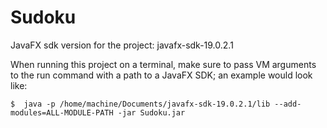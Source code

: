 # Sudoku
JavaFX sdk version for the project: javafx-sdk-19.0.2.1

When running this project on a terminal, make sure to pass VM arguments to the run command with a path to a JavaFX SDK; an example would look like:
    
    $  java -p /home/machine/Documents/javafx-sdk-19.0.2.1/lib --add-modules=ALL-MODULE-PATH -jar Sudoku.jar
